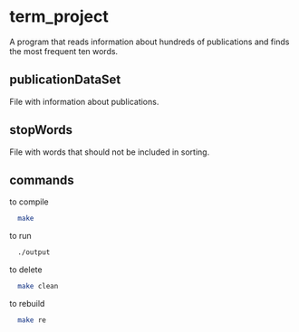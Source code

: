 # term_project
A program that reads information about hundreds of publications and finds the most frequent ten words.

## publicationDataSet
File with information about publications.

## stopWords 
File with words that should not be included in sorting.

## commands

to compile

```bash
  make
```

to run

```bash
  ./output
```

to delete

```bash
  make clean
```

to rebuild

```bash
  make re
```

